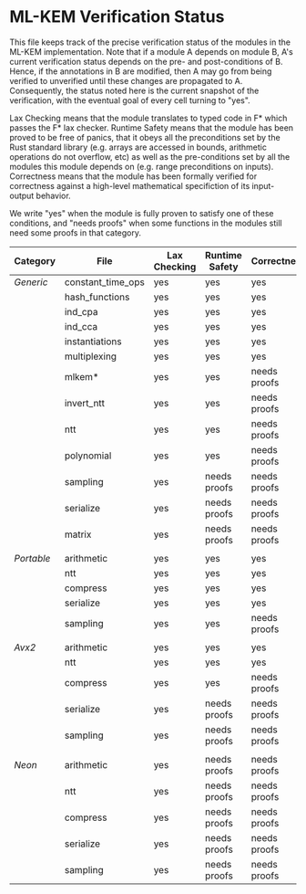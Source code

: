 # ML-KEM Verification Status

This file keeps track of the precise verification status of the modules in the ML-KEM implementation.
Note that if a module A depends on module B, A's current verification status depends on the pre- and post-conditions of B.
Hence, if the annotations in B are modified, then A may go from being verified to unverified until these changes are propagated to A.
Consequently, the status noted here is the current snapshot of the verification, with the eventual goal of every cell turning to "yes".

Lax Checking means that the module translates to typed code in F* which passes the F* lax checker.
Runtime Safety means that the module has been proved to be free of panics, that it obeys all the preconditions
set by the Rust standard library (e.g. arrays are accessed in bounds, arithmetic operations do not overflow, etc)
as well as the pre-conditions set by all the modules this module depends on (e.g. range preconditions on inputs).
Correctness means that the module has been formally verified for correctness against a high-level mathematical
specifiction of its input-output behavior.

We write "yes" when the module is fully proven to satisfy one of these conditions, and "needs proofs" when some
functions in the modules still need some proofs in that category.


| Category | File              | Lax Checking | Runtime Safety | Correctness  |
| -------- | ----------------- | ------------ | -------------- | ------------ |
| _Generic_  | constant_time_ops | yes          | yes            | yes          |    
|          | hash_functions    | yes          | yes            | yes          |    
|          | ind_cpa           | yes          | yes            | yes          |    
|          | ind_cca           | yes          | yes            | yes          |    
|          | instantiations    | yes          | yes            | yes          |    
|          | multiplexing      | yes          | yes            | yes          |    
|          | mlkem*            | yes          | yes            | needs proofs |    
|          | invert_ntt        | yes          | yes            | needs proofs |    
|          | ntt               | yes          | yes            | needs proofs |     
|          | polynomial        | yes          | yes            | needs proofs |  
|          | sampling          | yes          | needs proofs   | needs proofs |    
|          | serialize         | yes          | needs proofs   | needs proofs |    
|          | matrix            | yes          | needs proofs   | needs proofs |   
| 	       |                   |              |                |              |
| _Portable_ | arithmetic        | yes          | yes            | yes          |
|          | ntt               | yes          | yes            | yes          |
|          | compress          | yes          | yes            | yes          |
|          | serialize         | yes          | yes            | yes          |
|          | sampling          | yes          | yes            | needs proofs |
|          |                   |              |                |              |
| _Avx2_     | arithmetic        | yes          | yes            | yes          |
|          | ntt               | yes          | yes            | yes          |
|          | compress          | yes          | yes            | needs proofs |
|          | serialize         | yes          | needs proofs   | needs proofs |
|          | sampling          | yes          | needs proofs   | needs proofs |
|          |                   |              |                |              |
| _Neon_     | arithmetic        | yes          | needs proofs   | needs proofs |
|          | ntt               | yes          | needs proofs   | needs proofs |
|          | compress          | yes          | needs proofs   | needs proofs |
|          | serialize         | yes          | needs proofs   | needs proofs |
|          | sampling          | yes          | needs proofs   | needs proofs |

